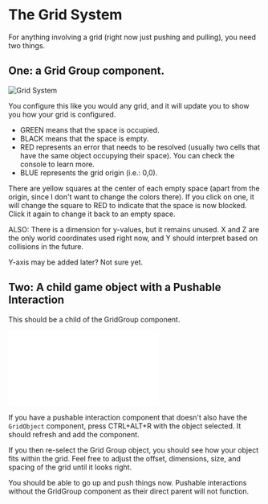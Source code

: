 # The Grid System

For anything involving a grid (right now just pushing and pulling), you need two things.

## One: a Grid Group component.
![Grid System](~/assets/images/interactions/grid.png)

You configure this like you would any grid, and it will update you to show you how your grid is configured.

- GREEN means that the space is occupied.
- BLACK means that the space is empty.
- RED represents an error that needs to be resolved (usually two cells that have the same object occupying their space). You can check the console to learn more.
- BLUE represents the grid origin (i.e.: 0,0).

There are yellow squares at the center of each empty space (apart from the origin, since I don't want to change the colors there). If you click on one, it will change the square to RED to indicate that the space is now blocked. Click it again to change it back to an empty space.

ALSO: There is a dimension for y-values, but it remains unused. X and Z are the only world coordinates used right now, and Y should interpret based on collisions in the future.

Y-axis may be added later? Not sure yet.

## Two: A child game object with a Pushable Interaction 
This should be a child of the GridGroup component.

![Grid Object](~/assets/images/interactions/interaction.md)

If you have a pushable interaction component that doesn't also have the `GridObject` component, press CTRL+ALT+R with the object selected. It should refresh and add the component.

If you then re-select the Grid Group object, you should see how your object fits within the grid. Feel free to adjust the offset, dimensions, size, and spacing of the grid until it looks right.

You should be able to go up and push things now. Pushable interactions without the GridGroup component as their direct parent will not function.